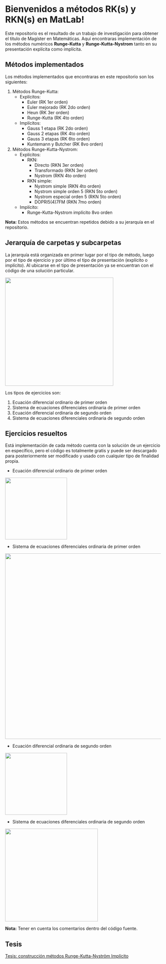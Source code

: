 # Bienvenidos a métodos RK(s) y RKN(s) en MatLab!

Este repositorio es el resultado de un trabajo de investigación para obtener el titulo de Magíster en Matemáticas. Aquí encontraras implementación de los métodos numéricos  **Runge-Kutta** y  **Runge-Kutta-Nystrom** tanto en su presentación explícita como implícita.

## Métodos implementados

Los métodos implementados que encontraras en este repositorio son los siguientes:

 1. Métodos Runge-Kutta:
	 - Explícitos:
		 - Euler (RK 1er orden)
		 - Euler mejorado (RK 2do orden)
		 - Heun (RK 3er orden)
		 - Runge-Kutta (RK 4to orden)
	- Implícitos:
		- Gauss 1 etapa (RK 2do orden)
		- Gauss 2 etapas (RK 4to orden)
		- Gauss 3 etapas (RK 6to orden)
		- Kuntemann y Butcher (RK 8vo orden)
 2. Métodos Runge-Kutta-Nystrom:
	 - Explícitos:
		 - RKN:
			- Directo (RKN 3er orden)
			- Transformado (RKN 3er orden)
			- Nystrom (RKN 4to orden)
		 - RKN simple:
			 - Nystrom simple (RKN 4to orden)
			 - Nystrom simple orden 5 (RKN 5to orden)
			 - Nystrom especial orden 5 (RKN 5to orden)
			 - DOPRI5(4)7FM (RKN 7mo orden)
	 - Implícito:
		 - Runge-Kutta-Nystrom implícito 8vo orden

**Nota:** Estos métodos se encuentran repetidos debido a su jerarquía en el repositorio.

## Jerarquía de carpetas y subcarpetas

La jerarquía está organizada en primer lugar por el tipo de método, luego por el tipo de ejercicio y por último el tipo de presentación (explícito o implícito). Al ubicarse en el tipo de presentación ya se encuentran con el código de una solución particular.

<img src="https://iili.io/dFulbS.png" width="350">

Los tipos de ejercicios son:

 1. Ecuación diferencial ordinario de primer orden
 2. Sistema de ecuaciones diferenciales ordinaria de primer orden
 3. Ecuación diferencial ordinaria de segundo orden
 4. Sistema de ecuaciones diferenciales ordinaria de segundo orden

## Ejercicios resueltos

Está implementación de cada método cuenta con la solución de un ejercicio en específico, pero el código es totalmente gratis y puede ser descargado para posteriormente ser modificado y usado con cualquier tipo de finalidad propia.

 - Ecuación diferencial ordinario de primer orden

<img src="https://iili.io/dFuYJ4.png" width="200">

 - Sistema de ecuaciones diferenciales ordinaria de primer orden

<img src="https://iili.io/dFua5l.png" width="600">

- Ecuación diferencial ordinaria de segundo orden

<img src="https://iili.io/dFuR0G.png" width="200">

 - Sistema de ecuaciones diferenciales ordinaria de segundo orden

<img src="https://iili.io/dFuAfs.png" width="300">

**Nota:** Tener en cuenta los comentarios dentro del código fuente.

## Tesis

<a href='https://www.docdroid.net/GU2TiZh/tesis-pdf' target='_blank'>Tesis: construcción métodos Runge-Kutta-Nyström Implícito</a>
